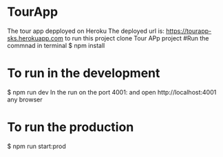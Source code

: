 # TourApp

The tour app depployed on Heroku
The deployed url is: https://tourapp-sks.herokuapp.com 
to run this project clone Tour APp project
#Run the commnad in  terminal
$ npm install

# To run in the development
$ npm run dev
In the run on the port 4001:
and open http://localhost:4001 any browser


# To run the production
$ npm run start:prod

